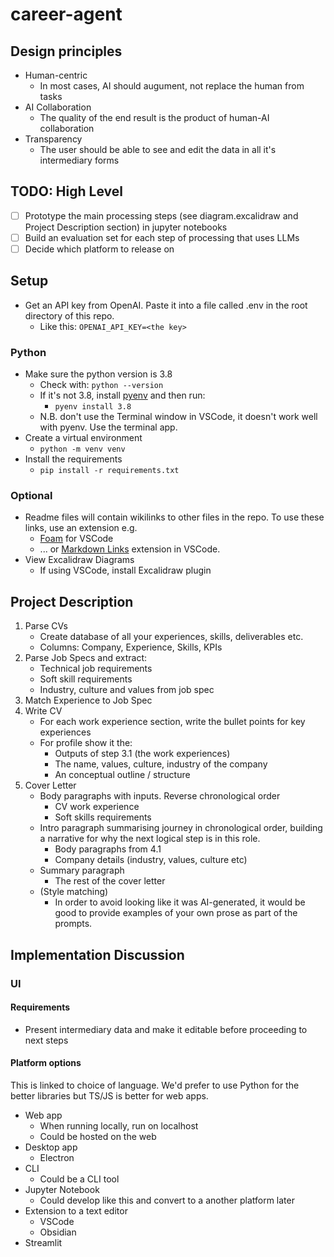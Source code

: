 # career-agent

## Design principles

- Human-centric
  - In most cases, AI should augument, not replace the human from tasks
- AI Collaboration
  - The quality of the end result is the product of human-AI collaboration
- Transparency
  - The user should be able to see and edit the data in all it's intermediary forms

## TODO: High Level

- [ ] Prototype the main processing steps (see diagram.excalidraw and Project Description section) in jupyter notebooks
- [ ] Build an evaluation set for each step of processing that uses LLMs
- [ ] Decide which platform to release on

## Setup

- Get an API key from OpenAI. Paste it into a file called .env in the root directory of this repo.
  - Like this: `OPENAI_API_KEY=<the key>`

### Python

- Make sure the python version is 3.8
  - Check with: `python --version`
  - If it's not 3.8, install [pyenv](https://github.com/pyenv/pyenv?tab=readme-ov-file#installation) and then run:
    - `pyenv install 3.8`
  - N.B. don't use the Terminal window in VSCode, it doesn't work well with pyenv. Use the terminal app.
- Create a virtual environment
  - `python -m venv venv`
- Install the requirements
  - `pip install -r requirements.txt`

### Optional

- Readme files will contain wikilinks to other files in the repo. To use these links, use an extension e.g.
  - [Foam](https://foambubble.github.io/foam/) for VSCode
  - ... or [Markdown Links](https://marketplace.visualstudio.com/items?itemName=henriiik.vscode-markdown-links) extension in VSCode.
- View Excalidraw Diagrams
  - If using VSCode, install Excalidraw plugin

## Project Description

1. Parse CVs
   - Create database of all your experiences, skills, deliverables etc.
   - Columns: Company, Experience, Skills, KPIs
2. Parse Job Specs and extract:
   - Technical job requirements
   - Soft skill requirements
   - Industry, culture and values from job spec
3. Match Experience to Job Spec
4. Write CV
   - For each work experience section, write the bullet points for key experiences
   - For profile show it the:
     - Outputs of step 3.1 (the work experiences)
     - The name, values, culture, industry of the company
     - An conceptual outline / structure
5. Cover Letter
   - Body paragraphs with inputs. Reverse chronological order
     - CV work experience
     - Soft skills requirements
   - Intro paragraph summarising journey in chronological order, building a narrative for why the next logical step is in this role.
     - Body paragraphs from 4.1
     - Company details (industry, values, culture etc)
   - Summary paragraph
     - The rest of the cover letter
   - (Style matching)
     - In order to avoid looking like it was AI-generated, it would be good to provide examples of your own prose as part of the prompts.

## Implementation Discussion

### UI

#### Requirements

- Present intermediary data and make it editable before proceeding to next steps

#### Platform options

This is linked to choice of language. We'd prefer to use Python for the better libraries but TS/JS is better for web apps.

- Web app
  - When running locally, run on localhost
  - Could be hosted on the web
- Desktop app
  - Electron
- CLI
  - Could be a CLI tool
- Jupyter Notebook
  - Could develop like this and convert to a another platform later
- Extension to a text editor
  - VSCode
  - Obsidian
- Streamlit
